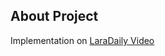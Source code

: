 ## About Project

Implementation on [LaraDaily Video](https://www.youtube.com/watch?v=v4IRYiylQPs&ab_channel=LaravelDaily)
